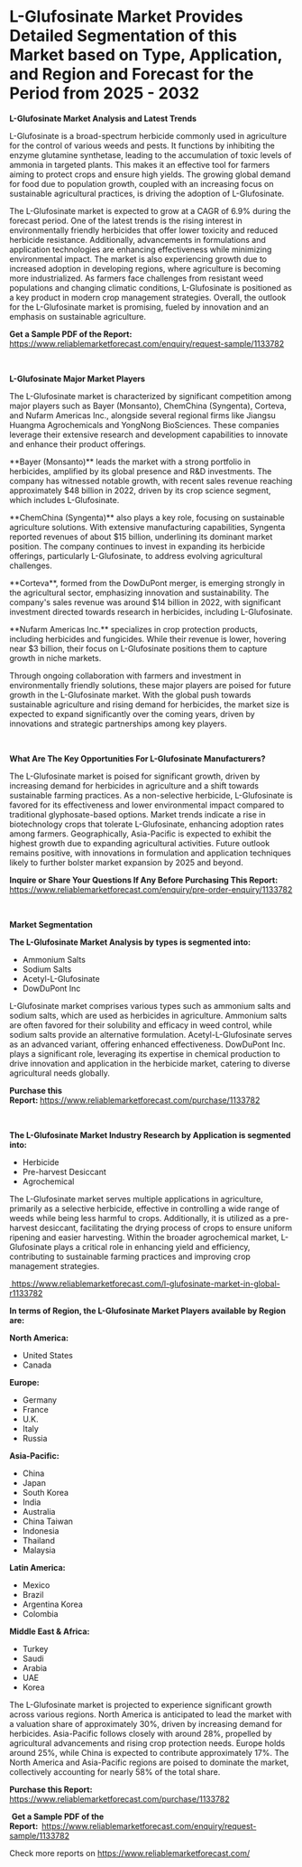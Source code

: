 <p><h1>L-Glufosinate Market Provides Detailed Segmentation of this Market based on Type, Application, and Region and Forecast for the Period from 2025 - 2032</h1></p><p><strong>L-Glufosinate Market Analysis and Latest Trends</strong></p>
<p><p>L-Glufosinate is a broad-spectrum herbicide commonly used in agriculture for the control of various weeds and pests. It functions by inhibiting the enzyme glutamine synthetase, leading to the accumulation of toxic levels of ammonia in targeted plants. This makes it an effective tool for farmers aiming to protect crops and ensure high yields. The growing global demand for food due to population growth, coupled with an increasing focus on sustainable agricultural practices, is driving the adoption of L-Glufosinate.</p><p>The L-Glufosinate market is expected to grow at a CAGR of 6.9% during the forecast period. One of the latest trends is the rising interest in environmentally friendly herbicides that offer lower toxicity and reduced herbicide resistance. Additionally, advancements in formulations and application technologies are enhancing effectiveness while minimizing environmental impact. The market is also experiencing growth due to increased adoption in developing regions, where agriculture is becoming more industrialized. As farmers face challenges from resistant weed populations and changing climatic conditions, L-Glufosinate is positioned as a key product in modern crop management strategies. Overall, the outlook for the L-Glufosinate market is promising, fueled by innovation and an emphasis on sustainable agriculture.</p></p>
<p><strong>Get a Sample PDF of the Report:&nbsp;</strong> <a href="https://www.reliablemarketforecast.com/enquiry/request-sample/1133782?utm_campaign=2947&utm_medium=2&utm_source=Github&utm_content=ia&utm_term=25032025&utm_id=l-glufosinate">https://www.reliablemarketforecast.com/enquiry/request-sample/1133782</a></p>
<p>&nbsp;</p>
<p><strong>L-Glufosinate Major Market Players</strong></p>
<p><p>The L-Glufosinate market is characterized by significant competition among major players such as Bayer (Monsanto), ChemChina (Syngenta), Corteva, and Nufarm Americas Inc., alongside several regional firms like Jiangsu Huangma Agrochemicals and YongNong BioSciences. These companies leverage their extensive research and development capabilities to innovate and enhance their product offerings.</p><p>**Bayer (Monsanto)** leads the market with a strong portfolio in herbicides, amplified by its global presence and R&D investments. The company has witnessed notable growth, with recent sales revenue reaching approximately $48 billion in 2022, driven by its crop science segment, which includes L-Glufosinate.</p><p>**ChemChina (Syngenta)** also plays a key role, focusing on sustainable agriculture solutions. With extensive manufacturing capabilities, Syngenta reported revenues of about $15 billion, underlining its dominant market position. The company continues to invest in expanding its herbicide offerings, particularly L-Glufosinate, to address evolving agricultural challenges.</p><p>**Corteva**, formed from the DowDuPont merger, is emerging strongly in the agricultural sector, emphasizing innovation and sustainability. The company's sales revenue was around $14 billion in 2022, with significant investment directed towards research in herbicides, including L-Glufosinate.</p><p>**Nufarm Americas Inc.** specializes in crop protection products, including herbicides and fungicides. While their revenue is lower, hovering near $3 billion, their focus on L-Glufosinate positions them to capture growth in niche markets.</p><p>Through ongoing collaboration with farmers and investment in environmentally friendly solutions, these major players are poised for future growth in the L-Glufosinate market. With the global push towards sustainable agriculture and rising demand for herbicides, the market size is expected to expand significantly over the coming years, driven by innovations and strategic partnerships among key players.</p></p>
<p>&nbsp;</p>
<p><strong>What Are The Key Opportunities For L-Glufosinate Manufacturers?</strong></p>
<p><p>The L-Glufosinate market is poised for significant growth, driven by increasing demand for herbicides in agriculture and a shift towards sustainable farming practices. As a non-selective herbicide, L-Glufosinate is favored for its effectiveness and lower environmental impact compared to traditional glyphosate-based options. Market trends indicate a rise in biotechnology crops that tolerate L-Glufosinate, enhancing adoption rates among farmers. Geographically, Asia-Pacific is expected to exhibit the highest growth due to expanding agricultural activities. Future outlook remains positive, with innovations in formulation and application techniques likely to further bolster market expansion by 2025 and beyond.</p></p>
<p><strong>Inquire or Share Your Questions If Any Before Purchasing This Report:</strong> <a href="https://www.reliablemarketforecast.com/enquiry/pre-order-enquiry/1133782?utm_campaign=2947&utm_medium=2&utm_source=Github&utm_content=ia&utm_term=25032025&utm_id=l-glufosinate">https://www.reliablemarketforecast.com/enquiry/pre-order-enquiry/1133782</a></p>
<p>&nbsp;</p>
<p><strong>Market Segmentation</strong></p>
<p><strong>The L-Glufosinate Market Analysis by types is segmented into:</strong></p>
<p><ul><li>Ammonium Salts</li><li>Sodium Salts</li><li>Acetyl-L-Glufosinate</li><li>DowDuPont Inc</li></ul></p>
<p><p>L-Glufosinate market comprises various types such as ammonium salts and sodium salts, which are used as herbicides in agriculture. Ammonium salts are often favored for their solubility and efficacy in weed control, while sodium salts provide an alternative formulation. Acetyl-L-Glufosinate serves as an advanced variant, offering enhanced effectiveness. DowDuPont Inc. plays a significant role, leveraging its expertise in chemical production to drive innovation and application in the herbicide market, catering to diverse agricultural needs globally.</p></p>
<p><strong>Purchase this Report:&nbsp;</strong><a href="https://www.reliablemarketforecast.com/purchase/1133782?utm_campaign=2947&utm_medium=2&utm_source=Github&utm_content=ia&utm_term=25032025&utm_id=l-glufosinate">https://www.reliablemarketforecast.com/purchase/1133782</a></p>
<p>&nbsp;</p>
<p><strong>The L-Glufosinate Market Industry Research by Application is segmented into:</strong></p>
<p><ul><li>Herbicide</li><li>Pre-harvest Desiccant</li><li>Agrochemical</li></ul></p>
<p><p>The L-Glufosinate market serves multiple applications in agriculture, primarily as a selective herbicide, effective in controlling a wide range of weeds while being less harmful to crops. Additionally, it is utilized as a pre-harvest desiccant, facilitating the drying process of crops to ensure uniform ripening and easier harvesting. Within the broader agrochemical market, L-Glufosinate plays a critical role in enhancing yield and efficiency, contributing to sustainable farming practices and improving crop management strategies.</p></p>
<p><a href="https://www.reliablemarketforecast.com/l-glufosinate-market-in-global-r1133782?utm_campaign=2947&utm_medium=2&utm_source=Github&utm_content=ia&utm_term=25032025&utm_id=l-glufosinate">&nbsp;https://www.reliablemarketforecast.com/l-glufosinate-market-in-global-r1133782</a></p>
<p><strong>In terms of Region, the L-Glufosinate Market Players available by Region are:</strong></p>
<p>
    <p> <strong> North America: </strong>
        <ul>
            <li>United States</li>
            <li>Canada</li>
        </ul>
        </p> 
    <p> <strong> Europe: </strong>
        <ul>
            <li>Germany</li>
            <li>France</li>
            <li>U.K.</li>
            <li>Italy</li>
            <li>Russia</li>
        </ul>
        </p> 
    <p> <strong> Asia-Pacific: </strong>
        <ul>
            <li>China</li>
            <li>Japan</li>
            <li>South Korea</li>
            <li>India</li>
            <li>Australia</li>
            <li>China Taiwan</li>
            <li>Indonesia</li>
            <li>Thailand</li>
            <li>Malaysia</li>
        </ul>
        </p> 
    <p> <strong> Latin America: </strong>
        <ul>
            <li>Mexico</li>
            <li>Brazil</li>
            <li>Argentina Korea</li>
            <li>Colombia</li>
        </ul>
        </p> 
    <p> <strong> Middle East & Africa: </strong>
        <ul>
            <li>Turkey</li>
            <li>Saudi</li>
            <li>Arabia</li>
            <li>UAE</li>
            <li>Korea</li>
        </ul>
    </p>
    </p>
<p><p>The L-Glufosinate market is projected to experience significant growth across various regions. North America is anticipated to lead the market with a valuation share of approximately 30%, driven by increasing demand for herbicides. Asia-Pacific follows closely with around 28%, propelled by agricultural advancements and rising crop protection needs. Europe holds around 25%, while China is expected to contribute approximately 17%. The North America and Asia-Pacific regions are poised to dominate the market, collectively accounting for nearly 58% of the total share.</p></p>
<p><strong>Purchase this Report: </strong><a href="https://www.reliablemarketforecast.com/purchase/1133782?utm_campaign=2947&utm_medium=2&utm_source=Github&utm_content=ia&utm_term=25032025&utm_id=l-glufosinate">https://www.reliablemarketforecast.com/purchase/1133782</a></p>
<p>&nbsp;<strong>Get a Sample PDF of the Report:&nbsp;&nbsp;</strong><a href="https://www.reliablemarketforecast.com/enquiry/request-sample/1133782?utm_campaign=2947&utm_medium=2&utm_source=Github&utm_content=ia&utm_term=25032025&utm_id=l-glufosinate">https://www.reliablemarketforecast.com/enquiry/request-sample/1133782</a></p>
<p><strong></strong></p>
<p>Check more reports on <a href="https://www.reliablemarketforecast.com/?utm_campaign=2947&utm_medium=2&utm_source=Github&utm_content=ia&utm_term=25032025&utm_id=l-glufosinate">https://www.reliablemarketforecast.com/</a></p>